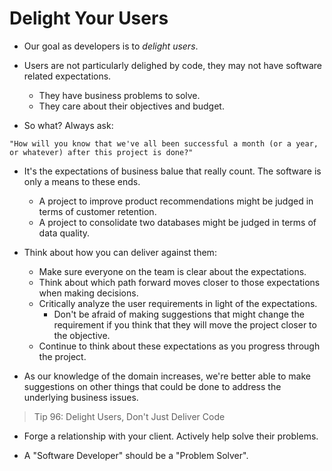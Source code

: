 # Delight Your Users

* Our goal as developers is to _delight users_.
* Users are not particularly delighed by code, they may not have software related expectations.
    * They have business problems to solve.
    * They care about their objectives and budget.

* So what? Always ask:
```
"How will you know that we've all been successful a month (or a year, or whatever) after this project is done?"
```
* It's the expectations of business balue that really count. The software is only a means to these ends.
    * A project to improve product recommendations might be judged in terms of customer retention.
    * A project to consolidate two databases might be judged in terms of data quality.

* Think about how you can deliver against them:
    * Make sure everyone on the team is clear about the expectations.
    * Think about which path forward moves closer to those expectations when making decisions.
    * Critically analyze the user requirements in light of the expectations.
        * Don't be afraid of making suggestions that might change the requirement if you think that they will move the project closer to the objective.
    * Continue to think about these expectations as you progress through the project.

* As our knowledge of the domain increases, we're better able to make suggestions on other things that could be done to address the underlying business issues.

> Tip 96: Delight Users, Don't Just Deliver Code

* Forge a relationship with your client. Actively help solve their problems.

* A "Software Developer" should be a "Problem Solver". 


